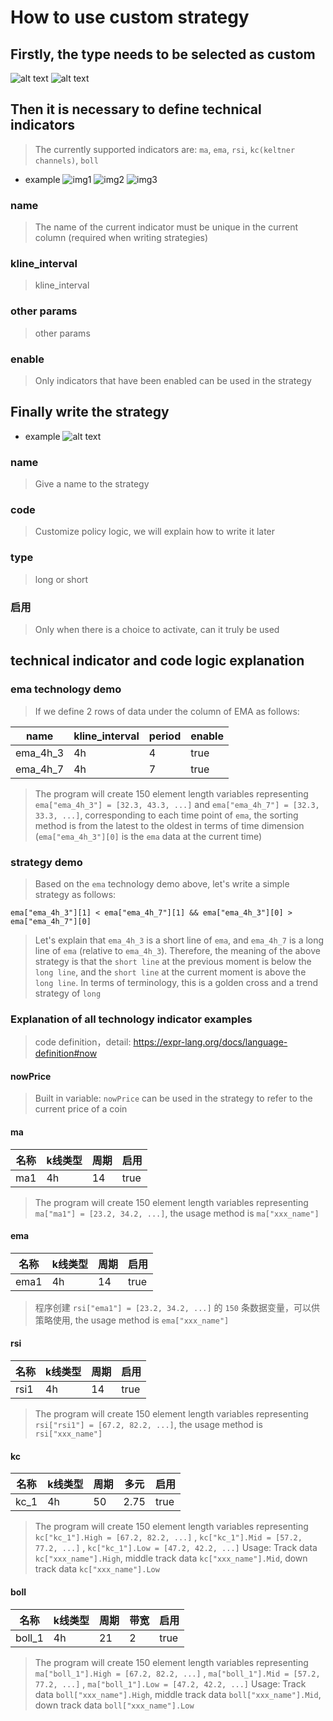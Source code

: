 # How to use custom strategy

## Firstly, the type needs to be selected as custom

![alt text](./img/en/custom_type1.png)
![alt text](./img/en/custom_type2.png)

## Then it is necessary to define technical indicators
> The currently supported indicators are: `ma`, `ema`, `rsi`, `kc(keltner channels)`, `boll`

- example
![img1](./img/en/te_001.jpg)
![img2](./img/en/te_002.jpg)
![img3](./img/en/te_003.jpg)

### name
> The name of the current indicator must be unique in the current column (required when writing strategies)

### kline_interval
> kline_interval

### other params
> other params

### enable
> Only indicators that have been enabled can be used in the strategy

## Finally write the strategy

- example
![alt text](./img/en/strategy_001.png)

### name
> Give a name to the strategy

### code
> Customize policy logic, we will explain how to write it later

### type
> long or short

### 启用
> Only when there is a choice to activate, can it truly be used

## technical indicator and code logic explanation

### ema technology demo
> If we define 2 rows of data under the column of EMA as follows:


| name  |  kline_interval | period  | enable  |
| ------------ | ------------ | ------------ | ------------ |
| ema_4h_3  | 4h  | 4  | true |
| ema_4h_7  | 4h  | 7  | true |

>The program will create 150 element length variables representing `ema["ema_4h_3"] = [32.3, 43.3, ...]` and `ema["ema_4h_7"] = [32.3, 33.3, ...]`, corresponding to each time point of `ema`, the sorting method is from the latest to the oldest in terms of time dimension (`ema["ema_4h_3"][0]` is the `ema` data at the current time)

### strategy demo
> Based on the `ema` technology demo above, let's write a simple strategy as follows:

```
ema["ema_4h_3"][1] < ema["ema_4h_7"][1] && ema["ema_4h_3"][0] > ema["ema_4h_7"][0]
```

>Let's explain that `ema_4h_3` is a short line of `ema`, and `ema_4h_7` is a long line of `ema` (relative to `ema_4h_3`). Therefore, the meaning of the above strategy is that the `short line` at the previous moment is below the `long line`, and the `short line` at the current moment is above the `long line`. In terms of terminology, this is a golden cross and a trend strategy of `long`

### Explanation of all technology indicator examples
> code definition，detail: https://expr-lang.org/docs/language-definition#now

#### nowPrice
> Built in variable: `nowPrice` can be used in the strategy to refer to the current price of a coin

#### ma

| 名称  |  k线类型 | 周期  | 启用  |
| ------------ | ------------ | ------------ | ------------ |
| ma1  | 4h  | 14  | true |

> The program will create 150 element length variables representing `ma["ma1"] = [23.2, 34.2, ...]`, the usage method is `ma["xxx_name"]`

#### ema

| 名称  |  k线类型 | 周期  | 启用  |
| ------------ | ------------ | ------------ | ------------ |
| ema1  | 4h  | 14  | true |

> 程序创建 `rsi["ema1"] = [23.2, 34.2, ...]` 的 `150` 条数据变量，可以供策略使用, the usage method is `ema["xxx_name"]`

#### rsi

| 名称  |  k线类型 | 周期  | 启用  |
| ------------ | ------------ | ------------ | ------------ |
| rsi1  | 4h  | 14  | true |

> The program will create 150 element length variables representing `rsi["rsi1"] = [67.2, 82.2, ...]`, the usage method is `rsi["xxx_name"]`

#### kc

| 名称  |  k线类型 | 周期  | 多元  | 启用 |
| ------------ | ------------ | ------------ | ------------ | ------------ |
| kc_1  | 4h  | 50  | 2.75 | true |

> The program will create 150 element length variables representing `kc["kc_1"].High = [67.2, 82.2, ...]` , `kc["kc_1"].Mid = [57.2, 77.2, ...]` , `kc["kc_1"].Low = [47.2, 42.2, ...]`
> Usage: Track data `kc["xxx_name"].High`,  middle track data `kc["xxx_name"].Mid`, down track data  `kc["xxx_name"].Low`

#### boll

| 名称  |  k线类型 | 周期  | 带宽  | 启用 |
| ------------ | ------------ | ------------ | ------------ | ------------ |
| boll_1  | 4h  | 21  | 2| true |


> The program will create 150 element length variables representing `ma["boll_1"].High = [67.2, 82.2, ...]` , `ma["boll_1"].Mid = [57.2, 77.2, ...]` , `ma["boll_1"].Low = [47.2, 42.2, ...]`
> Usage: Track data `boll["xxx_name"].High`,  middle track data `boll["xxx_name"].Mid`, down track data  `boll["xxx_name"].Low`